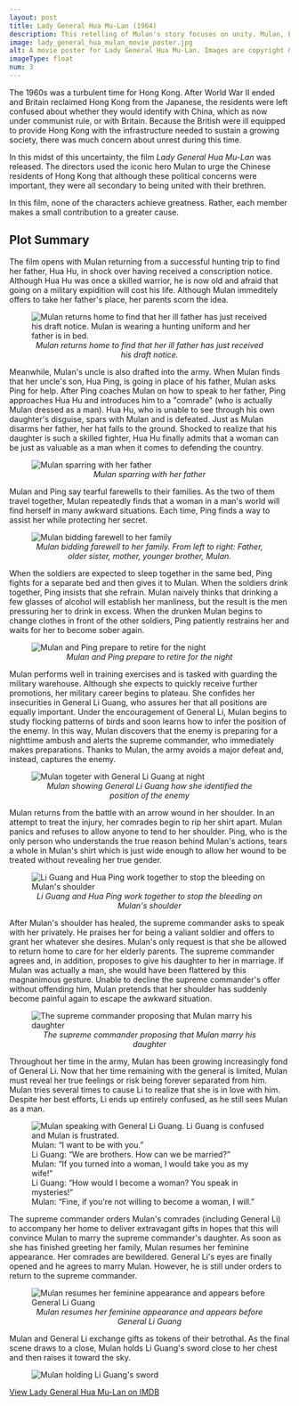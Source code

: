 ```yaml
---
layout: post
title: Lady General Hua Mu-Lan (1964)
description: This retelling of Mulan's story focuses on unity. Mulan, Ping, and Li Guang all small contributions. Together, they achieved something great.
image: lady_general_hua_mulan_movie_poster.jpg
alt: A movie poster for Lady General Hua Mu-Lan. Images are copyright &copy;1964 Shaw Brothers.
imageType: float
num: 3
---
```


The 1960s was a turbulent time for Hong Kong. After World War II ended and Britain reclaimed Hong Kong from the Japanese, the residents were left confused about whether they would identify with China, which as now under communist rule, or with Britain. Because the British were ill equipped to provide Hong Kong with the infrastructure needed to sustain a growing society, there was much concern about unrest during this time.

In this midst of this uncertainty, the film *Lady General Hua Mu-Lan* was released. The directors used the iconic hero Mulan to urge the Chinese residents of Hong Kong that although these political concerns were important, they were all secondary to being united with their brethren.

In this film, none of the characters achieve greatness. Rather, each member makes a small contribution to a greater cause.

<h2>Plot Summary</h2>

The film opens with Mulan returning from a successful hunting trip to find her father, Hua Hu, in shock over having received a conscription notice. Although Hua Hu was once a skilled warrior, he is now old and afraid that going on a military expidition will cost his life. Although Mulan immeditely offers to take her father's place, her parents scorn the idea.

<figure>
<img class="fillimg" src="/assets/images/articles/lady_general_hua_mulan/mulan_sees_her_father_sick.png" alt="Mulan returns home to find that her ill father has just received his draft notice. Mulan is wearing a hunting uniform and her father is in bed." />
<figcaption style="text-align: center;"><i>Mulan returns home to find that her ill father has just received his draft notice.</i></figcaption>
</figure>

Meanwhile, Mulan's uncle is also drafted into the army. When Mulan finds that her uncle's son, Hua Ping, is going in place of his father, Mulan asks Ping for help. After Ping coaches Mulan on how to speak to her father, Ping approaches Hua Hu and introduces him to a "comrade" (who is actually Mulan dressed as a man). Hua Hu, who is unable to see through his own daughter's disguise, spars with Mulan and is defeated. Just as Mulan disarms her father, her hat falls to the ground. Shocked to realize that his daughter is such a skilled fighter, Hua Hu finally admits that a woman can be just as valuable as a man when it comes to defending the country.

<figure>
<img class="fillimg" src="/assets/images/articles/lady_general_hua_mulan/mulan_spars_with_her_father.png" alt="Mulan sparring with her father" />
<figcaption style="text-align: center;"><i>Mulan sparring with her father</i></figcaption>
</figure>

Mulan and Ping say tearful farewells to their families. As the two of them travel together, Mulan repeatedly finds that a woman in a man's world will find herself in many awkward situations. Each time, Ping finds a way to assist her while protecting her secret.

<figure>
<img class="fillimg" src="/assets/images/articles/lady_general_hua_mulan/mulan_bids_farewell_to_her_family.png" alt="Mulan bidding farewell to her family" />
<figcaption style="text-align: center;"><i>Mulan bidding farewell to her family. From left to right: Father, older sister, mother, younger brother, Mulan.</i></figcaption>
</figure>

When the soldiers are expected to sleep together in the same bed, Ping fights for a separate bed and then gives it to Mulan. When the soldiers drink together, Ping insists that she refrain. Mulan naively thinks that drinking a few glasses of alcohol will establish her manliness, but the result is the men pressuring her to drink in excess. When the drunken Mulan begins to change clothes in front of the other soldiers, Ping patiently restrains her and waits for her to become sober again.

<figure>
<img class="fillimg" src="/assets/images/articles/lady_general_hua_mulan/mulan_and_ping_prepare_to_retire_for_the_night.png" alt="Mulan and Ping prepare to retire for the night" />
<figcaption style="text-align: center;"><i>Mulan and Ping prepare to retire for the night</i></figcaption>
</figure>

Mulan performs well in training exercises and is tasked with guarding the military warehouse. Although she expects to quickly receive further promotions, her military career begins to plateau. She confides her insecurities in General Li Guang, who assures her that all positions are equally important. Under the encouragement of General Li, Mulan begins to study flocking patterns of birds and soon learns how to infer the position of the enemy. In this way, Mulan discovers that the enemy is preparing for a nighttime ambush and alerts the supreme commander, who immediately makes preparations. Thanks to Mulan, the army avoids a major defeat and, instead, captures the enemy.

<figure>
<img class="fillimg" src="/assets/images/articles/lady_general_hua_mulan/mulan_with_general_li_guang_at_night.png" alt="Mulan togeter with General Li Guang at night" />
<figcaption style="text-align: center;"><i>Mulan showing General Li Guang how she identified the position of the enemy</i></figcaption>
</figure>

Mulan returns from the battle with an arrow wound in her shoulder. In an attempt to treat the injury, her comrades begin to rip her shirt apart. Mulan panics and refuses to allow anyone to tend to her shoulder. Ping, who is the only person who understands the true reason behind Mulan's actions, tears a whole in Mulan's shirt which is just wide enough to allow her wound to be treated without revealing her true gender.

<figure>
<img class="fillimg" src="/assets/images/articles/lady_general_hua_mulan/mulan_shoulder_bleeding.png" alt="Li Guang and Hua Ping work together to stop the bleeding on Mulan's shoulder" />
<figcaption style="text-align: center;"><i>Li Guang and Hua Ping work together to stop the bleeding on Mulan's shoulder</i></figcaption>
</figure>

After Mulan's shoulder has healed, the supreme commander asks to speak with her privately. He praises her for being a valiant soldier and offers to grant her whatever she desires. Mulan's only request is that she be allowed to return home to care for her elderly parents. The supreme commander agrees and, in addition, proposes to give his daughter to her in marriage. If Mulan was actually a man, she would have been flattered by this magnanimous gesture. Unable to decline the supreme commander's offer without offending him, Mulan pretends that her shoulder has suddenly become painful again to escape the awkward situation.

<figure>
<img class="fillimg" src="/assets/images/articles/lady_general_hua_mulan/supreme_commander_with_mulan.png" alt="The supreme commander proposing that Mulan marry his daughter" />
<figcaption style="text-align: center;"><i>The supreme commander proposing that Mulan marry his daughter</i></figcaption>
</figure>

Throughout her time in the army, Mulan has been growing increasingly fond of General Li. Now that her time remaining with the general is limited, Mulan must reveal her true feelings or risk being forever separated from him. Mulan tries several times to cause Li to realize that she is in love with him. Despite her best efforts, Li ends up entirely confused, as he still sees Mulan as a man.

<figure>
<img class="fillimg" src="/assets/images/articles/lady_general_hua_mulan/mulan_frustrated_with_li_guang.png" alt="Mulan speaking with General Li Guang. Li Guang is confused and Mulan is frustrated." />
<figcaption style="text-align: center;"><i></i></figcaption> Mulan: &ldquo;I want to be with you.&rdquo;<br />Li Guang: &ldquo;We are brothers. How can we be married?&rdquo;<br />Mulan: &ldquo;If you turned into a woman, I would take you as my wife!&rdquo;<br />Li Guang: &ldquo;How would I become a woman? You speak in mysteries!&rdquo;<br />Mulan: &ldquo;Fine, if you're not willing to become a woman, I will.&rdquo;
</figure>

The supreme commander orders Mulan's comrades (including General Li) to accompany her home to deliver extravagant gifts in hopes that this will convince Mulan to marry the supreme commander's daughter. As soon as she has finished greeting her family, Mulan resumes her feminine appearance. Her comrades are bewildered. General Li's eyes are finally opened and he agrees to marry Mulan. However, he is still under orders to return to the supreme commander.

<figure>
<img class="fillimg" src="/assets/images/articles/lady_general_hua_mulan/mulan_resumes_feminine_appearance.png" alt="Mulan resumes her feminine appearance and appears before General Li Guang" />
<figcaption style="text-align: center;"><i>Mulan resumes her feminine appearance and appears before General Li Guang</i></figcaption>
</figure>

Mulan and General Li exchange gifts as tokens of their betrothal. As the final scene draws to a close, Mulan holds Li Guang's sword close to her chest and then raises it toward the sky.

<figure>
<img class="fillimg" src="/assets/images/articles/lady_general_hua_mulan/mulan_holding_li_guangs_sword.png" alt="Mulan holding Li Guang's sword" />
</figure>

<a href="https://www.imdb.com/title/tt0064452/">View Lady General Hua Mu-Lan on IMDB</a>
